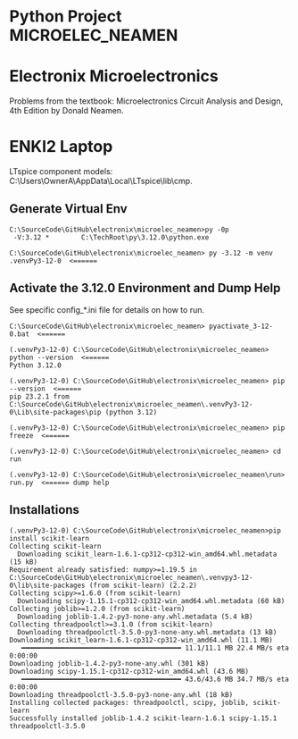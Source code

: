 # Python Project MICROELEC_NEAMEN
# Electronix Microelectronics
Problems from the textbook: Microelectronics Circuit Analysis and Design, 4th Edition by Donald Neamen.


# ENKI2 Laptop
LTspice component models:  C:\Users\OwnerA\AppData\Local\LTspice\lib\cmp\.

## Generate Virtual Env

```
C:\SourceCode\GitHub\electronix\microelec_neamen>py -0p
 -V:3.12 *        C:\TechRoot\py\3.12.0\python.exe

C:\SourceCode\GitHub\electronix\microelec_neamen> py -3.12 -m venv .venvPy3-12-0  <======
```

## Activate the 3.12.0 Environment and Dump Help
See specific config_*.ini file for details on how to run.

```
C:\SourceCode\GitHub\electronix\microelec_neamen> pyactivate_3-12-0.bat  <======

(.venvPy3-12-0) C:\SourceCode\GitHub\electronix\microelec_neamen> python --version  <======
Python 3.12.0

(.venvPy3-12-0) C:\SourceCode\GitHub\electronix\microelec_neamen> pip --version  <======
pip 23.2.1 from C:\SourceCode\GitHub\electronix\microelec_neamen\.venvPy3-12-0\Lib\site-packages\pip (python 3.12)

(.venvPy3-12-0) C:\SourceCode\GitHub\electronix\microelec_neamen> pip freeze  <======

(.venvPy3-12-0) C:\SourceCode\GitHub\electronix\microelec_neamen> cd run

(.venvPy3-12-0) C:\SourceCode\GitHub\electronix\microelec_neamen\run> run.py  <====== dump help

```

## Installations

```
(.venvPy3-12-0) C:\SourceCode\GitHub\electronix\microelec_neamen>pip install scikit-learn
Collecting scikit-learn
  Downloading scikit_learn-1.6.1-cp312-cp312-win_amd64.whl.metadata (15 kB)
Requirement already satisfied: numpy>=1.19.5 in C:\SourceCode\GitHub\electronix\microelec_neamen\.venvpy3-12-0\lib\site-packages (from scikit-learn) (2.2.2)
Collecting scipy>=1.6.0 (from scikit-learn)
  Downloading scipy-1.15.1-cp312-cp312-win_amd64.whl.metadata (60 kB)
Collecting joblib>=1.2.0 (from scikit-learn)
  Downloading joblib-1.4.2-py3-none-any.whl.metadata (5.4 kB)
Collecting threadpoolctl>=3.1.0 (from scikit-learn)
  Downloading threadpoolctl-3.5.0-py3-none-any.whl.metadata (13 kB)
Downloading scikit_learn-1.6.1-cp312-cp312-win_amd64.whl (11.1 MB)
   ━━━━━━━━━━━━━━━━━━━━━━━━━━━━━━━━━━━━━━━━ 11.1/11.1 MB 22.4 MB/s eta 0:00:00
Downloading joblib-1.4.2-py3-none-any.whl (301 kB)
Downloading scipy-1.15.1-cp312-cp312-win_amd64.whl (43.6 MB)
   ━━━━━━━━━━━━━━━━━━━━━━━━━━━━━━━━━━━━━━━━ 43.6/43.6 MB 34.7 MB/s eta 0:00:00
Downloading threadpoolctl-3.5.0-py3-none-any.whl (18 kB)
Installing collected packages: threadpoolctl, scipy, joblib, scikit-learn
Successfully installed joblib-1.4.2 scikit-learn-1.6.1 scipy-1.15.1 threadpoolctl-3.5.0

```
